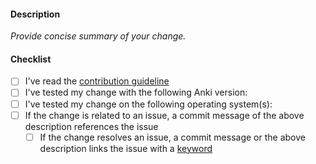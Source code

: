 #### Description

*Provide concise summary of your change.*

#### Checklist
- [ ] I've read the [contribution guideline](./docs/contributing.md)
- [ ] I've tested my change with the following Anki version:
- [ ] I've tested my change on the following operating system(s):
- [ ] If the change is related to an issue, a commit message of the above description references the issue
  - [ ] If the change resolves an issue, a commit message or the above description links the issue with a [keyword](https://docs.github.com/en/issues/tracking-your-work-with-issues/linking-a-pull-request-to-an-issue#linking-a-pull-request-to-an-issue-using-a-keyword)
